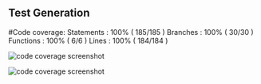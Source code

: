 ## Test Generation

#Code coverage:
Statements   : 100% ( 185/185 )
Branches     : 100% ( 30/30 )
Functions    : 100% ( 6/6 )
Lines        : 100% ( 184/184 )

![code coverage screenshot](https://cdn.pbrd.co/images/1l8Bg4an.jpg "Full Code Coverage")

![code coverage screenshot](https://cdn.pbrd.co/images/1l8Bg4an.jpg "Full Code Coverage")
